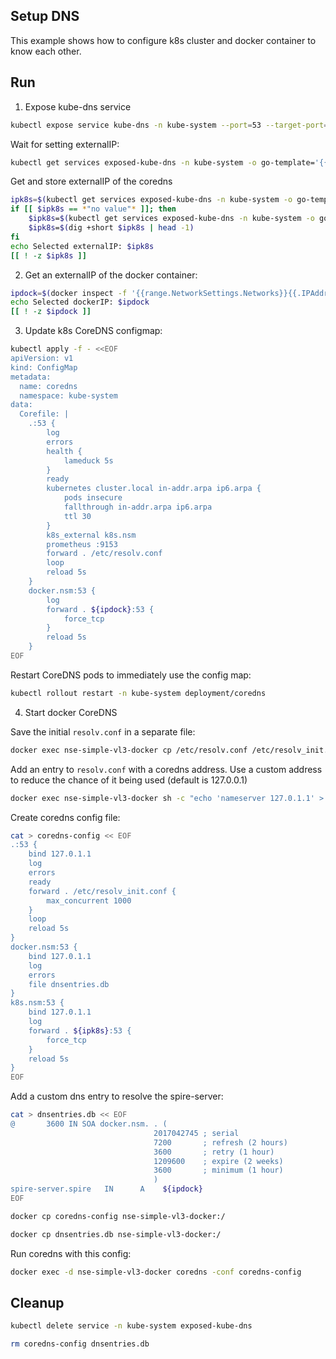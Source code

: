## Setup DNS

This example shows how to configure k8s cluster and docker container to know each other.

## Run

1. Expose kube-dns service

```bash
kubectl expose service kube-dns -n kube-system --port=53 --target-port=53 --protocol=TCP --name=exposed-kube-dns --type=LoadBalancer
```

Wait for setting externalIP:
```bash
kubectl get services exposed-kube-dns -n kube-system -o go-template='{{index (index (index (index .status "loadBalancer") "ingress") 0) "ip"}}'
```

Get and store externalIP of the coredns
```bash
ipk8s=$(kubectl get services exposed-kube-dns -n kube-system -o go-template='{{index (index (index (index .status "loadBalancer") "ingress") 0) "ip"}}')
if [[ $ipk8s == *"no value"* ]]; then
    $ipk8s=$(kubectl get services exposed-kube-dns -n kube-system -o go-template='{{index (index (index (index .status "loadBalancer") "ingress") 0) "hostname"}}')
    $ipk8s=$(dig +short $ipk8s | head -1)
fi
echo Selected externalIP: $ipk8s
[[ ! -z $ipk8s ]]
```

2. Get an externalIP of the docker container:
```bash
ipdock=$(docker inspect -f '{{range.NetworkSettings.Networks}}{{.IPAddress}}{{end}}' nse-simple-vl3-docker)
echo Selected dockerIP: $ipdock
[[ ! -z $ipdock ]]
```

3. Update k8s CoreDNS configmap:

```bash
kubectl apply -f - <<EOF
apiVersion: v1
kind: ConfigMap
metadata:
  name: coredns
  namespace: kube-system
data:
  Corefile: |
    .:53 {
        log
        errors
        health {
            lameduck 5s
        }
        ready
        kubernetes cluster.local in-addr.arpa ip6.arpa {
            pods insecure
            fallthrough in-addr.arpa ip6.arpa
            ttl 30
        }
        k8s_external k8s.nsm
        prometheus :9153
        forward . /etc/resolv.conf
        loop
        reload 5s
    }
    docker.nsm:53 {
        log
        forward . ${ipdock}:53 {
            force_tcp
        }
        reload 5s
    }
EOF
```

Restart CoreDNS pods to immediately use the config map:
```bash
kubectl rollout restart -n kube-system deployment/coredns
```

4. Start docker CoreDNS

Save the initial `resolv.conf` in a separate file:
```bash
docker exec nse-simple-vl3-docker cp /etc/resolv.conf /etc/resolv_init.conf
```

Add an entry to `resolv.conf` with a coredns address.
Use a custom address to reduce the chance of it being used (default is 127.0.0.1)
```bash
docker exec nse-simple-vl3-docker sh -c "echo 'nameserver 127.0.1.1' > /etc/resolv.conf"
```

Create coredns config file:
```bash
cat > coredns-config << EOF
.:53 {
    bind 127.0.1.1
    log
    errors
    ready
    forward . /etc/resolv_init.conf {
        max_concurrent 1000
    }
    loop
    reload 5s
}
docker.nsm:53 {
    bind 127.0.1.1
    log
    errors
    file dnsentries.db
}
k8s.nsm:53 {
    bind 127.0.1.1
    log
    forward . ${ipk8s}:53 {
        force_tcp
    }
    reload 5s
}
EOF
```

Add a custom dns entry to resolve the spire-server:
```bash
cat > dnsentries.db << EOF
@       3600 IN SOA docker.nsm. . (
                                2017042745 ; serial
                                7200       ; refresh (2 hours)
                                3600       ; retry (1 hour)
                                1209600    ; expire (2 weeks)
                                3600       ; minimum (1 hour)
                                )
spire-server.spire   IN      A    ${ipdock}
EOF
```

```bash
docker cp coredns-config nse-simple-vl3-docker:/
```

```bash
docker cp dnsentries.db nse-simple-vl3-docker:/
```

Run coredns with this config:
```bash
docker exec -d nse-simple-vl3-docker coredns -conf coredns-config
```

## Cleanup

```bash
kubectl delete service -n kube-system exposed-kube-dns
```
```bash
rm coredns-config dnsentries.db
```
